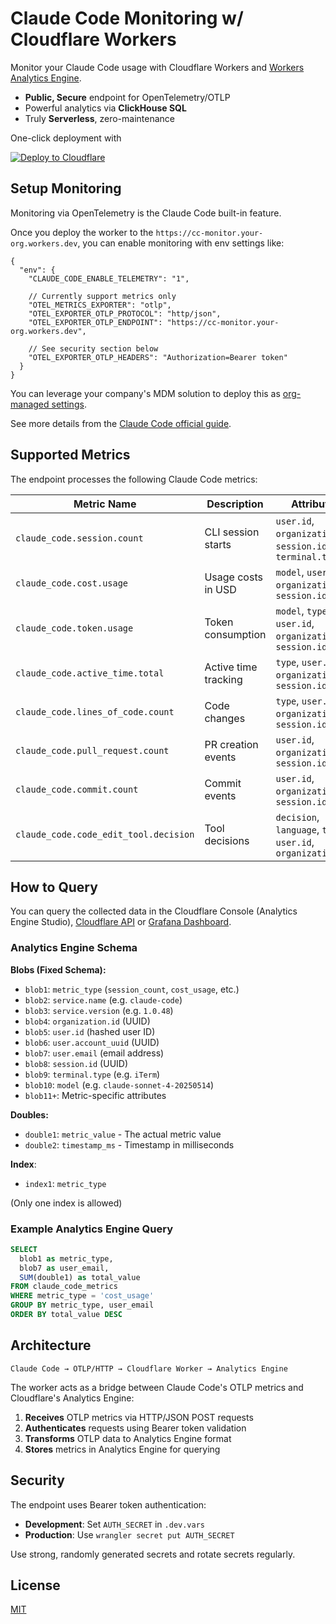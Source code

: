 # Claude Code Monitoring w/ Cloudflare Workers

Monitor your Claude Code usage with Cloudflare Workers and [Workers Analytics Engine](https://developers.cloudflare.com/analytics/analytics-engine/).

- **Public, Secure** endpoint for OpenTelemetry/OTLP
- Powerful analytics via **ClickHouse SQL**
- Truly **Serverless**, zero-maintenance

One-click deployment with

[![Deploy to Cloudflare](https://deploy.workers.cloudflare.com/button)](https://deploy.workers.cloudflare.com/?url=https://github.com/cometkim/cc-monitor-worker)

## Setup Monitoring

Monitoring via OpenTelemetry is the Claude Code built-in feature.

Once you deploy the worker to the `https://cc-monitor.your-org.workers.dev`, you can enable monitoring with env settings like:

```jsonc
{
  "env": {
    "CLAUDE_CODE_ENABLE_TELEMETRY": "1",

    // Currently support metrics only
    "OTEL_METRICS_EXPORTER": "otlp",
    "OTEL_EXPORTER_OTLP_PROTOCOL": "http/json",
    "OTEL_EXPORTER_OTLP_ENDPOINT": "https://cc-monitor.your-org.workers.dev",

    // See security section below
    "OTEL_EXPORTER_OTLP_HEADERS": "Authorization=Bearer token"
  }
}
```

You can leverage your company's MDM solution to deploy this as [org-managed settings](https://docs.anthropic.com/en/docs/claude-code/monitoring-usage#administrator-configuration).

See more details from the [Claude Code official guide](https://docs.anthropic.com/en/docs/claude-code/monitoring-usage).

## Supported Metrics

The endpoint processes the following Claude Code metrics:

| Metric Name | Description | Attributes |
|-------------|-------------|------------|
| `claude_code.session.count` | CLI session starts | `user.id`, `organization.id`, `session.id`, `terminal.type` |
| `claude_code.cost.usage` | Usage costs in USD | `model`, `user.id`, `organization.id`, `session.id` |
| `claude_code.token.usage` | Token consumption | `model`, `type`, `user.id`, `organization.id`, `session.id` |
| `claude_code.active_time.total` | Active time tracking | `type`, `user.id`, `organization.id`, `session.id` |
| `claude_code.lines_of_code.count` | Code changes | `type`, `user.id`, `organization.id`, `session.id` |
| `claude_code.pull_request.count` | PR creation events | `user.id`, `organization.id`, `session.id` |
| `claude_code.commit.count` | Commit events | `user.id`, `organization.id`, `session.id` |
| `claude_code.code_edit_tool.decision` | Tool decisions | `decision`, `language`, `tool`, `user.id`, `organization.id` |

## How to Query

You can query the collected data in the Cloudflare Console (Analytics Engine Studio), [Cloudflare API](https://developers.cloudflare.com/analytics/analytics-engine/sql-api/) or [Grafana Dashboard](https://developers.cloudflare.com/analytics/analytics-engine/grafana/).

### Analytics Engine Schema

**Blobs (Fixed Schema):**
- `blob1`: `metric_type` (`session_count`, `cost_usage`, etc.)
- `blob2`: `service.name` (e.g. `claude-code`)
- `blob3`: `service.version` (e.g. `1.0.48`)
- `blob4`: `organization.id` (UUID)
- `blob5`: `user.id` (hashed user ID)
- `blob6`: `user.account_uuid` (UUID)
- `blob7`: `user.email` (email address)
- `blob8`: `session.id` (UUID)
- `blob9`: `terminal.type` (e.g. `iTerm`)
- `blob10`: `model` (e.g. `claude-sonnet-4-20250514`)
- `blob11+`: Metric-specific attributes

**Doubles:**
- `double1`: `metric_value` - The actual metric value
- `double2`: `timestamp_ms` - Timestamp in milliseconds

**Index**:
- `index1`: `metric_type`

(Only one index is allowed)

### Example Analytics Engine Query

```sql
SELECT 
  blob1 as metric_type,
  blob7 as user_email,
  SUM(double1) as total_value
FROM claude_code_metrics
WHERE metric_type = 'cost_usage'
GROUP BY metric_type, user_email
ORDER BY total_value DESC
```

## Architecture

```
Claude Code → OTLP/HTTP → Cloudflare Worker → Analytics Engine
```

The worker acts as a bridge between Claude Code's OTLP metrics and Cloudflare's Analytics Engine:

1. **Receives** OTLP metrics via HTTP/JSON POST requests
2. **Authenticates** requests using Bearer token validation
3. **Transforms** OTLP data to Analytics Engine format
4. **Stores** metrics in Analytics Engine for querying

## Security

The endpoint uses Bearer token authentication:
- **Development**: Set `AUTH_SECRET` in `.dev.vars`
- **Production**: Use `wrangler secret put AUTH_SECRET`

Use strong, randomly generated secrets and rotate secrets regularly.

## License

[MIT](LICENSE)
